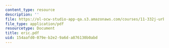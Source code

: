```yaml
---
content_type: resource
description: ''
file: https://ol-ocw-studio-app-qa.s3.amazonaws.com/courses/11-332j-urban-design-fall-2003/154aafd0079eb2e29a6da876130b0abd_eric.pdf
file_type: application/pdf
resourcetype: Document
title: eric.pdf
uid: 154aafd0-079e-b2e2-9a6d-a876130b0abd
---
```

